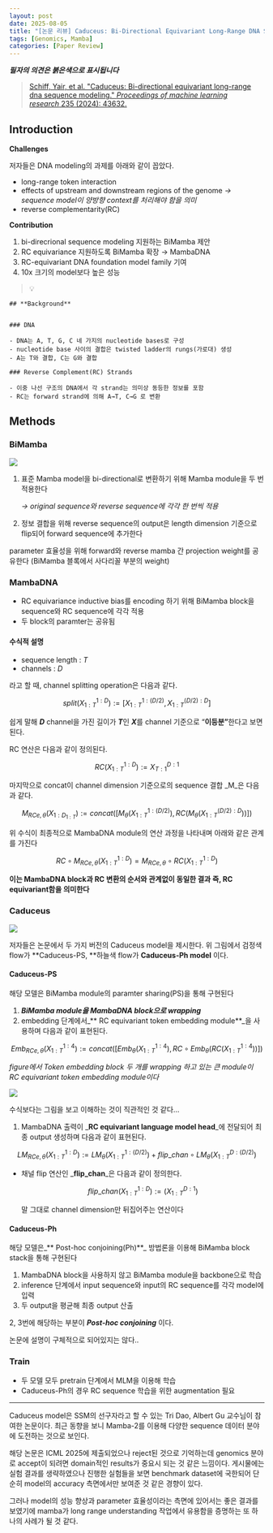 ```yaml
---
layout: post
date: 2025-08-05
title: "[논문 리뷰] Caduceus: Bi-Directional Equivariant Long-Range DNA Sequence Modeling"
tags: [Genomics, Mamba]
categories: [Paper Review]
---
```


<span class="notion-red">_**필자의 의견은 붉은색으로 표시됩니다**_</span>


> [Schiff, Yair, et al. "Caduceus: Bi-directional equivariant long-range dna sequence modeling." ](https://pmc.ncbi.nlm.nih.gov/articles/PMC12189541/)[_Proceedings of machine learning research_](https://pmc.ncbi.nlm.nih.gov/articles/PMC12189541/)[ 235 (2024): 43632.](https://pmc.ncbi.nlm.nih.gov/articles/PMC12189541/)



## Introduction


**Challenges**


저자들은 DNA modeling의 과제를 아래와 같이 꼽았다.

- long-range token interaction
- effects of upstream and downstream regions of the genome 
_→ sequence model이 양방향 context를 처리해야 함을 의미_
- reverse complementarity(RC)

**Contribution**

1. bi-direcrional sequence modeling 지원하는 BiMamba 제안
1. RC equivariance 지원하도록 BiMamba 확장 → MambaDNA
1. RC-equivariant DNA foundation model family 기여
1. 10x 크기의 model보다 높은 성능

> 💡 


	## **Background**


	### DNA

	- DNA는 A, T, G, C 네 가지의 nucleotide bases로 구성
	- nucleotide base 사이의 결합은 twisted ladder의 rungs(가로대) 생성
	- A는 T와 결합, C는 G와 결합

	### Reverse Complement(RC) Strands

	- 이중 나선 구조의 DNA에서 각 strand는 의미상 동등한 정보를 포함
	- RC는 forward strand에 의해 A→T, C→G 로 변환


## Methods



### BiMamba


![](https://prod-files-secure.s3.us-west-2.amazonaws.com/542b861c-36a8-4051-84e5-8804b6728dba/2c247d59-7815-4980-99f0-8f0d21f445a7/image.png?X-Amz-Algorithm=AWS4-HMAC-SHA256&X-Amz-Content-Sha256=UNSIGNED-PAYLOAD&X-Amz-Credential=ASIAZI2LB466TX5FTKLL%2F20250828%2Fus-west-2%2Fs3%2Faws4_request&X-Amz-Date=20250828T100116Z&X-Amz-Expires=3600&X-Amz-Security-Token=IQoJb3JpZ2luX2VjEEkaCXVzLXdlc3QtMiJHMEUCIHV4vi6fmT8Q7YldM30sam5yham73JiyhaxIwCu5Qgo2AiEAtA1VUewoEgl2B9juSWPVb1ZgMBX5yCicRaxWhAKrYfIqiAQIov%2F%2F%2F%2F%2F%2F%2F%2F%2F%2FARAAGgw2Mzc0MjMxODM4MDUiDIa65F%2FTM5Je9w%2B1GCrcA5yaF2Kn5I2GemMDYfS45bIBWh7ZaUTuY5ePdPUE6tCoTlWThLwhHHtLO2EVtm7e%2Bdt2bgwnPXiovV3sUgk3GvQggjm88UrvWKBOupBCBT3Wa5ti0lIrmbDDWNaLRIOWg7o6X1wItiVvY%2BPP4s49UlGS00MsHUkxs2JEFaqJTbRjHQaKBhZCsXsvEmoBoKc54ixx%2FXDs7ZRTXiOi0d3mkpNYjEFutvwiLeZFUtpTx0feI2xfIGWwSuWHhQ0y7Nt2%2BKzhIP5hdrwu6YYpY1wEUjVpkFrENO%2BdCKMemevi7q5KSuj7KSWnomaS4R6GFi%2FDfCNxBdxuwszkHJQu77oHBYLy5VBnJrfwgen1CFz8zxbaxPcynj1yynzEMQzxoFSMFzWV3U4lLm1hq56M0JsAQQzHMoo6gagNSy5onURdvap3pPf%2Ba3VHmWaw0I8aRCTw7MjMLFGNcR9sRT8EdOBN6CIsMBV8FRGhWkHUbL0CLmn%2BTGYZiMj38qcl3adTnsuBPE6rQvW1UdcKk1a21YYug2QDZXk%2BKZFyfbKyrAOoWW5Jp0NlCyZQu0EwDImeFIHddHbkF75rPS2emFi7T%2F0oTe05lzH9cHCP9hCkRtuq0RtpxrInq0G%2B%2BM1Ih0hjMKS2wMUGOqUB1CX8HeKR%2BfHktWHcOVbwbg3Tj3KAhOKxHeSfknCiinLZ4cfgtJd8HZyXrUef3r96IbhZGgQujRgMz8Sh5O4kXu%2Bb%2BE65F4EyTGpD9sd3K3x67%2BkYEOxrQdCWsaiKmDm7yVwZ26mTyiDyraDQEC5vn9bQ1CWQG85NioH5X7JznZcivmCAIG06m2%2FbCQ%2BQPMSGIjOp5Xti7gsbNt6oYbC6%2Fl2bOoci&X-Amz-Signature=7dfafd6a9899bd96da17e6495ec5afc9a1590656a9ad6d4f197256aac3e33dee&X-Amz-SignedHeaders=host&x-amz-checksum-mode=ENABLED&x-id=GetObject)

1. 표준 Mamba model을 bi-directional로 변환하기 위해 Mamba module을 두 번 적용한다

	_→ original sequence와 reverse sequence에 각각 한 번씩 적용_

1. 정보 결합을 위해 reverse sequence의 output은 length dimension 기준으로 flip되어 forward sequence에 추가한다

parameter 효율성을 위해 forward와 reverse mamba 간 projection weight를 공유한다 (BiMamba 블록에서 사다리꼴 부분의 weight)



### MambaDNA

- RC equivariance inductive bias를 encoding 하기 위해 BiMamba block을 sequence와 RC sequence에 각각 적용
- 두 block의 paramter는 공유됨


#### 수식적 설명

- sequence length : _T_
- channels : _D_

라고 할 때,  channel splitting operation은 다음과 같다.


$$
split(X^{1:D}_{1:T}):=[X^{1:(D/2)}_{1:T},X^{(D/2):D}_{1:T}]
$$


<span class="notion-red">쉽게 말해 </span><span class="notion-red">_**D**_</span><span class="notion-red"> channel을 가진 길이가 </span><span class="notion-red">_**T**_</span><span class="notion-red">인 </span><span class="notion-red">_**X**_</span><span class="notion-red">를 channel 기준으로 “</span><span class="notion-red">**이등분”**</span><span class="notion-red">한다고 보면 된다.</span>


RC 연산은 다음과 같이 정의된다.


$$
RC(X^{1:D}_{1:T}):=X^{D:1}_{T:1}
$$


마지막으로 concat이 channel dimension 기준으로의 sequence 결합 _M_은 다음과 같다.


$$
M_{RCe,\theta}(X_{1:D_{1:T}}):=concat([M_{\theta}(X^{1:(D/2)}_{1:T}),RC(M_{\theta}(X^{(D/2):D}_{1:T}))])
$$


위 수식이 최종적으로 MambaDNA module의 연산 과정을 나타내며 아래와 같은 관계를 가진다


$$
RC\circ M_{RCe,\theta}(X^{1:D}_{1:T}) = M_{RCe,\theta} \circ RC(X^{1:D}_{1:T})
$$


**이는 MambaDNA block과 RC 변환의 순서와 관계없이 동일한 결과 즉, RC equivariant함을 의미한다**



### Caduceus


![](https://prod-files-secure.s3.us-west-2.amazonaws.com/542b861c-36a8-4051-84e5-8804b6728dba/f94a60d7-8145-473b-aef9-7c68d3ec604a/image.png?X-Amz-Algorithm=AWS4-HMAC-SHA256&X-Amz-Content-Sha256=UNSIGNED-PAYLOAD&X-Amz-Credential=ASIAZI2LB466TX5FTKLL%2F20250828%2Fus-west-2%2Fs3%2Faws4_request&X-Amz-Date=20250828T100116Z&X-Amz-Expires=3600&X-Amz-Security-Token=IQoJb3JpZ2luX2VjEEkaCXVzLXdlc3QtMiJHMEUCIHV4vi6fmT8Q7YldM30sam5yham73JiyhaxIwCu5Qgo2AiEAtA1VUewoEgl2B9juSWPVb1ZgMBX5yCicRaxWhAKrYfIqiAQIov%2F%2F%2F%2F%2F%2F%2F%2F%2F%2FARAAGgw2Mzc0MjMxODM4MDUiDIa65F%2FTM5Je9w%2B1GCrcA5yaF2Kn5I2GemMDYfS45bIBWh7ZaUTuY5ePdPUE6tCoTlWThLwhHHtLO2EVtm7e%2Bdt2bgwnPXiovV3sUgk3GvQggjm88UrvWKBOupBCBT3Wa5ti0lIrmbDDWNaLRIOWg7o6X1wItiVvY%2BPP4s49UlGS00MsHUkxs2JEFaqJTbRjHQaKBhZCsXsvEmoBoKc54ixx%2FXDs7ZRTXiOi0d3mkpNYjEFutvwiLeZFUtpTx0feI2xfIGWwSuWHhQ0y7Nt2%2BKzhIP5hdrwu6YYpY1wEUjVpkFrENO%2BdCKMemevi7q5KSuj7KSWnomaS4R6GFi%2FDfCNxBdxuwszkHJQu77oHBYLy5VBnJrfwgen1CFz8zxbaxPcynj1yynzEMQzxoFSMFzWV3U4lLm1hq56M0JsAQQzHMoo6gagNSy5onURdvap3pPf%2Ba3VHmWaw0I8aRCTw7MjMLFGNcR9sRT8EdOBN6CIsMBV8FRGhWkHUbL0CLmn%2BTGYZiMj38qcl3adTnsuBPE6rQvW1UdcKk1a21YYug2QDZXk%2BKZFyfbKyrAOoWW5Jp0NlCyZQu0EwDImeFIHddHbkF75rPS2emFi7T%2F0oTe05lzH9cHCP9hCkRtuq0RtpxrInq0G%2B%2BM1Ih0hjMKS2wMUGOqUB1CX8HeKR%2BfHktWHcOVbwbg3Tj3KAhOKxHeSfknCiinLZ4cfgtJd8HZyXrUef3r96IbhZGgQujRgMz8Sh5O4kXu%2Bb%2BE65F4EyTGpD9sd3K3x67%2BkYEOxrQdCWsaiKmDm7yVwZ26mTyiDyraDQEC5vn9bQ1CWQG85NioH5X7JznZcivmCAIG06m2%2FbCQ%2BQPMSGIjOp5Xti7gsbNt6oYbC6%2Fl2bOoci&X-Amz-Signature=526cb6b30ab02906cf1dc6e13409dbd2e9bd06f9bc0bde729465e154431dae90&X-Amz-SignedHeaders=host&x-amz-checksum-mode=ENABLED&x-id=GetObject)


저자들은 논문에서 두 가지 버전의 Caduceus model을 제시한다. 위 그림에서 검정색 flow가 **Caduceus-PS, **하늘색 flow가 **Caduceus-Ph model** 이다.



#### Caduceus-PS


해당 모델은 BiMamba module의 paramter sharing(PS)을 통해 구현된다

1. _**BiMamba module을 MambaDNA block으로 wrapping**_
1. embedding 단계에서_** RC equivariant token embedding module**_을 사용하며 다음과 같이 표현된다.

$$
Emb_{RCe,\theta}(X^{1:4}_{1:T}):=concat([Emb_{\theta}(X^{1:4}_{1:T}),RC \circ Emb_{\theta}(RC(X^{1:4}_{1:T}))])
$$


_figure에서 Token embedding block 두 개를 wrapping 하고 있는 큰 module이 RC equivariant token embedding module이다_


![](https://prod-files-secure.s3.us-west-2.amazonaws.com/542b861c-36a8-4051-84e5-8804b6728dba/b175e4da-71eb-4e91-8c23-a06dabe673c9/image.png?X-Amz-Algorithm=AWS4-HMAC-SHA256&X-Amz-Content-Sha256=UNSIGNED-PAYLOAD&X-Amz-Credential=ASIAZI2LB466TX5FTKLL%2F20250828%2Fus-west-2%2Fs3%2Faws4_request&X-Amz-Date=20250828T100116Z&X-Amz-Expires=3600&X-Amz-Security-Token=IQoJb3JpZ2luX2VjEEkaCXVzLXdlc3QtMiJHMEUCIHV4vi6fmT8Q7YldM30sam5yham73JiyhaxIwCu5Qgo2AiEAtA1VUewoEgl2B9juSWPVb1ZgMBX5yCicRaxWhAKrYfIqiAQIov%2F%2F%2F%2F%2F%2F%2F%2F%2F%2FARAAGgw2Mzc0MjMxODM4MDUiDIa65F%2FTM5Je9w%2B1GCrcA5yaF2Kn5I2GemMDYfS45bIBWh7ZaUTuY5ePdPUE6tCoTlWThLwhHHtLO2EVtm7e%2Bdt2bgwnPXiovV3sUgk3GvQggjm88UrvWKBOupBCBT3Wa5ti0lIrmbDDWNaLRIOWg7o6X1wItiVvY%2BPP4s49UlGS00MsHUkxs2JEFaqJTbRjHQaKBhZCsXsvEmoBoKc54ixx%2FXDs7ZRTXiOi0d3mkpNYjEFutvwiLeZFUtpTx0feI2xfIGWwSuWHhQ0y7Nt2%2BKzhIP5hdrwu6YYpY1wEUjVpkFrENO%2BdCKMemevi7q5KSuj7KSWnomaS4R6GFi%2FDfCNxBdxuwszkHJQu77oHBYLy5VBnJrfwgen1CFz8zxbaxPcynj1yynzEMQzxoFSMFzWV3U4lLm1hq56M0JsAQQzHMoo6gagNSy5onURdvap3pPf%2Ba3VHmWaw0I8aRCTw7MjMLFGNcR9sRT8EdOBN6CIsMBV8FRGhWkHUbL0CLmn%2BTGYZiMj38qcl3adTnsuBPE6rQvW1UdcKk1a21YYug2QDZXk%2BKZFyfbKyrAOoWW5Jp0NlCyZQu0EwDImeFIHddHbkF75rPS2emFi7T%2F0oTe05lzH9cHCP9hCkRtuq0RtpxrInq0G%2B%2BM1Ih0hjMKS2wMUGOqUB1CX8HeKR%2BfHktWHcOVbwbg3Tj3KAhOKxHeSfknCiinLZ4cfgtJd8HZyXrUef3r96IbhZGgQujRgMz8Sh5O4kXu%2Bb%2BE65F4EyTGpD9sd3K3x67%2BkYEOxrQdCWsaiKmDm7yVwZ26mTyiDyraDQEC5vn9bQ1CWQG85NioH5X7JznZcivmCAIG06m2%2FbCQ%2BQPMSGIjOp5Xti7gsbNt6oYbC6%2Fl2bOoci&X-Amz-Signature=3b287c8a9d52fcf614e9ce69dc5a2701e84fc36178422bc10c83f1fef55eda53&X-Amz-SignedHeaders=host&x-amz-checksum-mode=ENABLED&x-id=GetObject)


<span class="notion-red">수식보다는 그림을 보고 이해하는 것이 직관적인 것 같다…</span>

1. MambaDNA 출력이 _**RC equivariant language model head**_에 전달되어 최종 output 생성하며 다음과 같이 표현된다.

$$
LM_{RCe,\theta}(X^{1:D}_{1:T}):= LM_{\theta}(X^{1:(D/2)}_{1:T})+flip\_chan\circ LM_{\theta}(X^{D:(D/2)}_{1:T})
$$

- 채널 flip 연산인 _**flip\_chan**_은 다음과 같이 정의한다.

	$$
	flip\_chan(X^{1:D}_{1:T}):=(X^{D:1}_{1:T})
	$$


	말 그대로 channel dimension만 뒤집어주는 연산이다



#### Caduceus-Ph


해당 모델은_** Post-hoc conjoining(Ph)**_ 방법론을 이용해 BiMamba block stack을 통해 구현된다

1. MambaDNA block을 사용하지 않고 BiMamba module을 backbone으로 학습
1. inference 단계에서 input sequence와 input의 RC sequence를 각각 model에 입력
1. 두 output을 평균해 최종 output 산출

2, 3번에 해당하는 부분이 _**Post-hoc conjoining**_ 이다.


<span class="notion-red">논문에 설명이 구체적으로 되어있지는 않다..</span>



### Train

- 두 모델 모두 pretrain 단계에서 MLM을 이용해 학습
- Caduceus-Ph의 경우 RC sequence 학습을 위한 augmentation 필요

---


<span class="notion-red">Caduceus model은 SSM의 선구자라고 할 수 있는 Tri Dao, Albert Gu 교수님이 참여한 논문이다. 최근 동향을 보니 Mamba-2를 이용해 다양한 sequence 데이터 분야에 도전하는 것으로 보인다.</span>


<span class="notion-red">해당 논문은 ICML 2025에 제출되었으나 reject된 것으로 기억하는데 genomics 분야로 accept이 되려면 domain적인 results가 중요시 되는 것 같은 느낌이다. 게시물에는 실험 결과를 생략하였으나 진행한 실험들을 보면 benchmark dataset에 국한되어 단순히 model의 accuracy 측면에서만 보여준 것 같은 경향이 있다.</span>


<span class="notion-red">그러나 model의 성능 향상과 parameter 효율성이라는 측면에 있어서는 좋은 결과를 보였기에 mamba가 long range understanding 작업에서 유용함을 증명하는 또 하나의 사례가 될 것 같다.</span>

